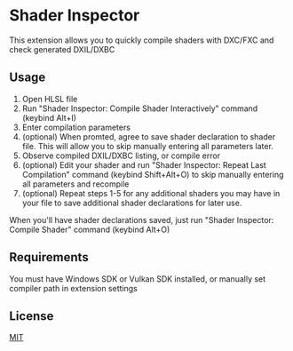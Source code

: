 # Shader Inspector

This extension allows you to quickly compile shaders with DXC/FXC and check generated DXIL/DXBC

## Usage

1. Open HLSL file
2. Run "Shader Inspector: Compile Shader Interactively" command (keybind Alt+I)
3. Enter compilation parameters
4. (optional) When promted, agree to save shader declaration to shader file. This will allow you to skip manually entering all parameters later.
5. Observe compiled DXIL/DXBC listing, or compile error
6. (optional) Edit your shader and run "Shader Inspector: Repeat Last Compilation" command (keybind Shift+Alt+O) to skip manually entering all parameters and recompile
7. (optional) Repeat steps 1-5 for any additional shaders you may have in your file to save additional shader declarations for later use.

When you'll have shader declarations saved, just run "Shader Inspector: Compile Shader" command (keybind Alt+O)

## Requirements

You must have Windows SDK or Vulkan SDK installed, or manually set compiler path in extension settings

## License

[MIT](LICENSE)
